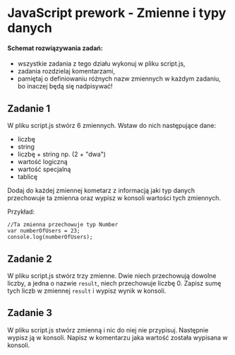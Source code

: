 #  JavaScript prework - Zmienne i typy danych

#### Schemat rozwiązywania zadań:

* wszystkie zadania z tego działu wykonuj w pliku script.js,
* zadania rozdzielaj komentarzami,
* pamiętaj o definiowaniu różnych nazw zmiennych w każdym zadaniu, bo inaczej będą się nadpisywać!


## Zadanie 1
W pliku script.js stwórz 6 zmiennych. Wstaw do nich następujące dane:

* liczbę
* string
* liczbę + string np. (2 + "dwa")
* wartość logiczną
* wartość specjalną
* tablicę

Dodaj do każdej zmiennej kometarz z informacją jaki typ danych przechowuje ta zmienna oraz wypisz w konsoli wartości tych zmiennych.

Przykład:
```
//Ta zmienna przechowuje typ Number
var numberOfUsers = 23;
console.log(numberOfUsers);
```

## Zadanie 2
W pliku script.js stwórz trzy zmienne. Dwie niech przechowują dowolne liczby, a jedna o nazwie ```result```, niech przechowuje liczbę 0.
Zapisz sumę tych liczb w zmiennej ```result``` i wypisz wynik w konsoli.


## Zadanie 3
W pliku script.js stwórz zmienną i nic do niej nie przypisuj. Następnie wypisz ją w konsoli. Napisz w komentarzu jaka wartość została wypisana w konsoli.
